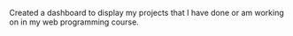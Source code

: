 Created a dashboard to display my projects that I have done or am working on in my web programming course.